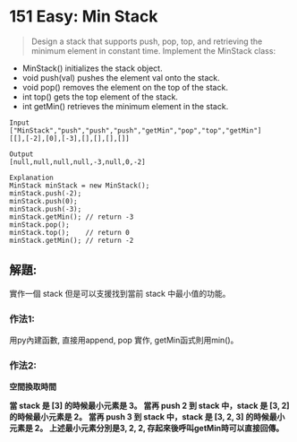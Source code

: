 # 151 Easy: Min Stack
>Design a stack that supports push, pop, top, and retrieving the minimum element in constant time.
Implement the MinStack class:
+ MinStack() initializes the stack object.
+ void push(val) pushes the element val onto the stack.
+ void pop() removes the element on the top of the stack.
+ int top() gets the top element of the stack.
+ int getMin() retrieves the minimum element in the stack.
```
Input
["MinStack","push","push","push","getMin","pop","top","getMin"]
[[],[-2],[0],[-3],[],[],[],[]]

Output
[null,null,null,null,-3,null,0,-2]

Explanation
MinStack minStack = new MinStack();
minStack.push(-2);
minStack.push(0);
minStack.push(-3);
minStack.getMin(); // return -3
minStack.pop();
minStack.top();    // return 0
minStack.getMin(); // return -2
```

## **解題:**
實作一個 stack 但是可以支援找到當前 stack 中最小值的功能。

### **作法1:**
用py內建函數, 直接用append, pop 實作, getMin函式則用min()。

### **作法2:** 
**空間換取時間**

**當 stack 是 [3] 的時候最小元素是 3。
當再 push 2 到 stack 中，stack 是 [3, 2] 的時候最小元素是 2。
當再 push 3 到 stack 中，stack 是 [3, 2, 3] 的時候最小元素是 2。
上述最小元素分別是3, 2, 2, 存起來後呼叫getMin時可以直接回傳。**